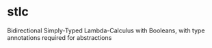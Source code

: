 # stlc

Bidirectional Simply-Typed Lambda-Calculus with Booleans, with type annotations required for abstractions